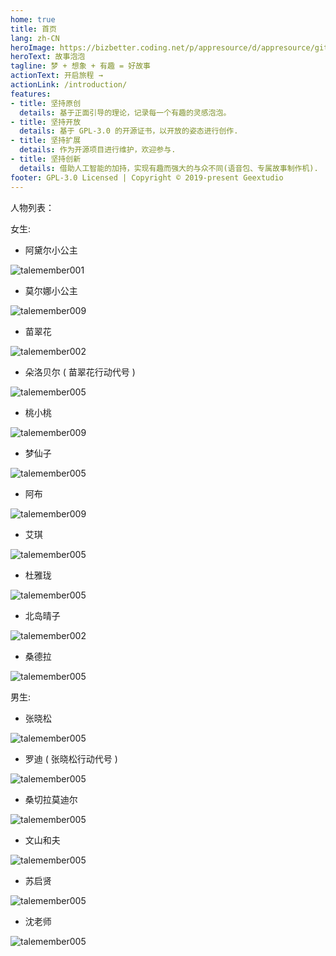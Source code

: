 ```yaml
---
home: true
title: 首页
lang: zh-CN
heroImage: https://bizbetter.coding.net/p/appresource/d/appresource/git/raw/master/images/talebubbles/bubbleidea.svg
heroText: 故事泡泡
tagline: 梦 + 想象 + 有趣 = 好故事
actionText: 开启旅程 →
actionLink: /introduction/
features:
- title: 坚持原创
  details: 基于正面引导的理论，记录每一个有趣的灵感泡泡。
- title: 坚持开放
  details: 基于 GPL-3.0 的开源证书，以开放的姿态进行创作.
- title: 坚持扩展
  details: 作为开源项目进行维护，欢迎参与.
- title: 坚持创新
  details: 借助人工智能的加持，实现有趣而强大的与众不同(语音包、专属故事制作机).  
footer: GPL-3.0 Licensed | Copyright © 2019-present Geextudio
---
```


人物列表：

女生:

  * 阿黛尔小公主

  ![talemember001](https://bizbetter.coding.net/p/appresource/d/appresource/git/raw/master/images/talebubbles/girl.001.svg)

  * 莫尔娜小公主

  ![talemember009](https://bizbetter.coding.net/p/appresource/d/appresource/git/raw/master/images/talebubbles/girl.009.svg)

  * 苗翠花

  ![talemember002](https://bizbetter.coding.net/p/appresource/d/appresource/git/raw/master/images/talebubbles/girl.002.svg)

  * 朵洛贝尔 ( 苗翠花行动代号 )

  ![talemember005](https://bizbetter.coding.net/p/appresource/d/appresource/git/raw/master/images/talebubbles/girl_with_eyes.svg)

  * 桃小桃

  ![talemember009](https://bizbetter.coding.net/p/appresource/d/appresource/git/raw/master/images/talebubbles/girl.003.svg)
  
  * 梦仙子

  ![talemember005](https://bizbetter.coding.net/p/appresource/d/appresource/git/raw/master/images/talebubbles/girlface.svg)

  * 阿布

  ![talemember009](https://bizbetter.coding.net/p/appresource/d/appresource/git/raw/master/images/talebubbles/girl.004.svg)

  * 艾琪

  ![talemember005](https://bizbetter.coding.net/p/appresource/d/appresource/git/raw/master/images/talebubbles/girl.005.svg)

  * 杜雅珑

  ![talemember005](https://bizbetter.coding.net/p/appresource/d/appresource/git/raw/master/images/talebubbles/girl.006.svg)

  * 北岛晴子

  ![talemember002](https://bizbetter.coding.net/p/appresource/d/appresource/git/raw/master/images/talebubbles/girl.002-2.svg)

  * 桑德拉

  ![talemember005](https://bizbetter.coding.net/p/appresource/d/appresource/git/raw/master/images/talebubbles/girlgirl.0031.svg)

男生:

  * 张晓松

  ![talemember005](https://bizbetter.coding.net/p/appresource/d/appresource/git/raw/master/images/talebubbles/boy.svg)

  * 罗迪 ( 张晓松行动代号 )

  ![talemember005](https://bizbetter.coding.net/p/appresource/d/appresource/git/raw/master/images/talebubbles/boy.004.svg)

  * 桑切拉莫迪尔

  ![talemember005](https://bizbetter.coding.net/p/appresource/d/appresource/git/raw/master/images/talebubbles/boy.002.svg)

  * 文山和夫

  ![talemember005](https://bizbetter.coding.net/p/appresource/d/appresource/git/raw/master/images/talebubbles/boy.003.svg)

  * 苏启贤

  ![talemember005](https://bizbetter.coding.net/p/appresource/d/appresource/git/raw/master/images/talebubbles/icon_boy.svg)
  
  * 沈老师

  ![talemember005](https://bizbetter.coding.net/p/appresource/d/appresource/git/raw/master/images/talebubbles/badboys00023.svg)
  
  
